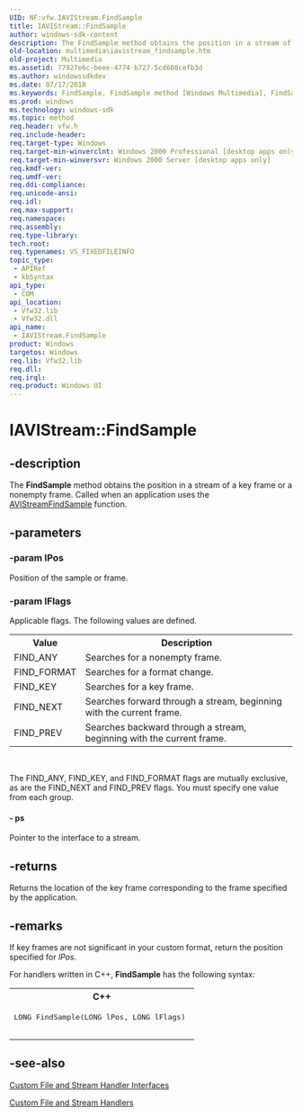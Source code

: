 ```yaml
---
UID: NF:vfw.IAVIStream.FindSample
title: IAVIStream::FindSample
author: windows-sdk-content
description: The FindSample method obtains the position in a stream of a key frame or a nonempty frame. Called when an application uses the AVIStreamFindSample function.
old-location: multimedia\iavistream_findsample.htm
old-project: Multimedia
ms.assetid: 77927e6c-beee-4774-b727-5cd608cefb3d
ms.author: windowssdkdev
ms.date: 07/17/2018
ms.keywords: FindSample, FindSample method [Windows Multimedia], FindSample method [Windows Multimedia],IAVIStream interface, IAVIStream interface [Windows Multimedia],FindSample method, IAVIStream.FindSample, IAVIStream::FindSample, _win32_IAVIStream_FindSample, multimedia.iavistream_findsample, vfw/IAVIStream::FindSample
ms.prod: windows
ms.technology: windows-sdk
ms.topic: method
req.header: vfw.h
req.include-header: 
req.target-type: Windows
req.target-min-winverclnt: Windows 2000 Professional [desktop apps only]
req.target-min-winversvr: Windows 2000 Server [desktop apps only]
req.kmdf-ver: 
req.umdf-ver: 
req.ddi-compliance: 
req.unicode-ansi: 
req.idl: 
req.max-support: 
req.namespace: 
req.assembly: 
req.type-library: 
tech.root: 
req.typenames: VS_FIXEDFILEINFO
topic_type:
 - APIRef
 - kbSyntax
api_type:
 - COM
api_location:
 - Vfw32.lib
 - Vfw32.dll
api_name:
 - IAVIStream.FindSample
product: Windows
targetos: Windows
req.lib: Vfw32.lib
req.dll: 
req.irql: 
req.product: Windows UI
---
```


# IAVIStream::FindSample


## -description



The <b>FindSample</b> method obtains the position in a stream of a key frame or a nonempty frame. Called when an application uses the <a href="https://msdn.microsoft.com/2bd89f50-0d3a-4c34-b7b8-dc29f2d54d55">AVIStreamFindSample</a> function.




## -parameters




### -param lPos

Position of the sample or frame.


### -param lFlags

Applicable flags. The following values are defined.

<table>
<tr>
<th>
                  Value
                </th>
<th>
                  Description
                </th>
</tr>
<tr>
<td>FIND_ANY</td>
<td>Searches for a nonempty frame.</td>
</tr>
<tr>
<td>FIND_FORMAT</td>
<td>Searches for a format change.</td>
</tr>
<tr>
<td>FIND_KEY</td>
<td>Searches for a key frame.</td>
</tr>
<tr>
<td>FIND_NEXT</td>
<td>Searches forward through a stream, beginning with the current frame.</td>
</tr>
<tr>
<td>FIND_PREV</td>
<td>Searches backward through a stream, beginning with the current frame.</td>
</tr>
</table>
 

The FIND_ANY, FIND_KEY, and FIND_FORMAT flags are mutually exclusive, as are the FIND_NEXT and FIND_PREV flags. You must specify one value from each group.


#### - ps

Pointer to the interface to a stream.


## -returns



Returns the location of the key frame corresponding to the frame specified by the application.




## -remarks



If key frames are not significant in your custom format, return the position specified for <i>lPos</i>.

For handlers written in C++, <b>FindSample</b> has the following syntax:

<div class="code"><span codelanguage="ManagedCPlusPlus"><table>
<tr>
<th>C++</th>
</tr>
<tr>
<td>
<pre>
LONG FindSample(LONG lPos, LONG lFlags) 
 
</pre>
</td>
</tr>
</table></span></div>



## -see-also




<a href="https://msdn.microsoft.com/ced6f7d1-5f27-47f4-a912-8c17ea5fa685">Custom File and Stream Handler Interfaces</a>



<a href="https://msdn.microsoft.com/c61e0118-d405-4c1e-9ae8-ed6a145a5d6b">Custom File and Stream Handlers</a>
 

 

